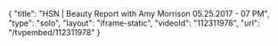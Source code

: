 {
    "title": "HSN | Beauty Report with Amy Morrison 05.25.2017 - 07 PM",
    "type": "solo",
    "layout": "iframe-static",
    "videoId": "112311978",
    "url": "\/tvpembed\/112311978"
}